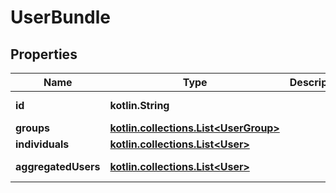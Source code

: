 
# UserBundle

## Properties
Name | Type | Description | Notes
------------ | ------------- | ------------- | -------------
**id** | **kotlin.String** |  |  [optional] [readonly]
**groups** | [**kotlin.collections.List&lt;UserGroup&gt;**](UserGroup.md) |  |  [optional]
**individuals** | [**kotlin.collections.List&lt;User&gt;**](User.md) |  |  [optional]
**aggregatedUsers** | [**kotlin.collections.List&lt;User&gt;**](User.md) |  |  [optional] [readonly]



